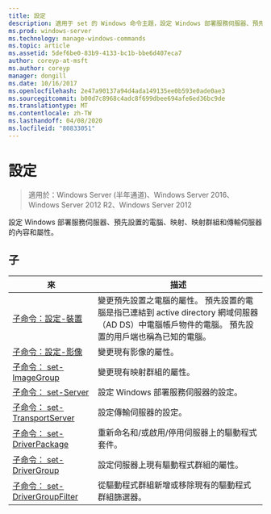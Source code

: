 ```yaml
---
title: 設定
description: 適用于 set 的 Windows 命令主題，設定 Windows 部署服務伺服器、預先設置的電腦、映射、映射群組和傳輸伺服器的屬性和屬性。
ms.prod: windows-server
ms.technology: manage-windows-commands
ms.topic: article
ms.assetid: 5def6be0-83b9-4133-bc1b-bbe6d407eca7
author: coreyp-at-msft
ms.author: coreyp
manager: dongill
ms.date: 10/16/2017
ms.openlocfilehash: 2e47a90137a94d4ada149135ee0b593e0ade0ae3
ms.sourcegitcommit: b00d7c8968c4adc8f699dbee694afe6ed36bc9de
ms.translationtype: MT
ms.contentlocale: zh-TW
ms.lasthandoff: 04/08/2020
ms.locfileid: "80833051"
---
```

# <a name="set"></a>設定

>適用於：Windows Server (半年通道)、Windows Server 2016、Windows Server 2012 R2、Windows Server 2012

設定 Windows 部署服務伺服器、預先設置的電腦、映射、映射群組和傳輸伺服器的內容和屬性。

## <a name="subcommands"></a>子
|來|描述|
|-------|--------|
|[子命令：設定-裝置](subcommand-set-device.md)|變更預先設置之電腦的屬性。 預先設置的電腦是指已連結到 active directory 網域伺服器（AD DS）中電腦帳戶物件的電腦。 預先設置的用戶端也稱為已知的電腦。|
|[子命令：設定-影像](subcommand-set-image.md)|變更現有影像的屬性。|
|[子命令： set-ImageGroup](subcommand-set-imagegroup.md)|變更現有映射群組的屬性。|
|[子命令： set-Server](subcommand-set-server.md)|設定 Windows 部署服務伺服器的設定。|
|[子命令： set-TransportServer](subcommand-set-transportserver.md)|設定傳輸伺服器的設定。|
|[子命令： set-DriverPackage](subcommand-set-driverpackage.md)|重新命名和/或啟用/停用伺服器上的驅動程式套件。|
|[子命令： set-DriverGroup](subcommand-set-drivergroup.md)|設定伺服器上現有驅動程式群組的屬性。|
|[子命令： set-DriverGroupFilter](subcommand-set-drivergroupfilter.md)|從驅動程式群組新增或移除現有的驅動程式群組篩選器。|
